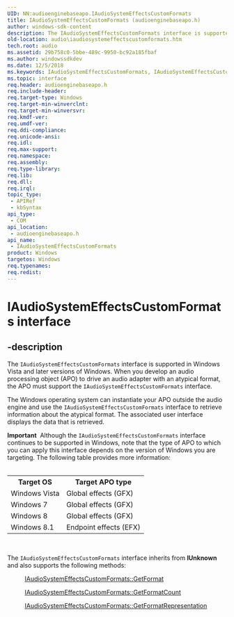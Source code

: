 ```yaml
---
UID: NN:audioenginebaseapo.IAudioSystemEffectsCustomFormats
title: IAudioSystemEffectsCustomFormats (audioenginebaseapo.h)
author: windows-sdk-content
description: The IAudioSystemEffectsCustomFormats interface is supported in Windows Vista and later versions of Windows.
old-location: audio\iaudiosystemeffectscustomformats.htm
tech.root: audio
ms.assetid: 29b758c0-5bbe-489c-9950-bc92a185fbaf
ms.author: windowssdkdev
ms.date: 12/5/2018
ms.keywords: IAudioSystemEffectsCustomFormats, IAudioSystemEffectsCustomFormats interface [Audio Devices], IAudioSystemEffectsCustomFormats interface [Audio Devices],described, audio.iaudiosystemeffectscustomformats, audio_syseffects_r_c8bb1589-9952-4e31-8153-653c3dd0f174.xml, audioenginebaseapo/IAudioSystemEffectsCustomFormats
ms.topic: interface
req.header: audioenginebaseapo.h
req.include-header: 
req.target-type: Windows
req.target-min-winverclnt: 
req.target-min-winversvr: 
req.kmdf-ver: 
req.umdf-ver: 
req.ddi-compliance: 
req.unicode-ansi: 
req.idl: 
req.max-support: 
req.namespace: 
req.assembly: 
req.type-library: 
req.lib: 
req.dll: 
req.irql: 
topic_type:
 - APIRef
 - kbSyntax
api_type:
 - COM
api_location:
 - audioenginebaseapo.h
api_name:
 - IAudioSystemEffectsCustomFormats
product: Windows
targetos: Windows
req.typenames: 
req.redist: 
---
```


# IAudioSystemEffectsCustomFormats interface


## -description


The <code>IAudioSystemEffectsCustomFormats</code> interface is supported in Windows Vista and later versions of Windows. When you develop an audio processing object (APO) to drive an audio adapter with  an atypical format, the APO must support the <code>IAudioSystemEffectsCustomFormats</code> interface.

The Windows operating system can instantiate your APO outside the audio engine and use the <code>IAudioSystemEffectsCustomFormats</code> interface to retrieve information about the atypical format. The associated user interface displays the data that is retrieved.
<div class="alert"><b>Important</b>  Although the <code>IAudioSystemEffectsCustomFormats</code> interface  continues to be supported in Windows, note that the type of APO to which you can apply this interface depends on the version of Windows you are targeting. The following table provides more information:</div><div> </div><table>
<tr>
<th>Target OS</th>
<th>Target APO type</th>
</tr>
<tr>
<td>Windows Vista</td>
<td>Global effects (GFX)</td>
</tr>
<tr>
<td>Windows 7</td>
<td>Global effects (GFX)</td>
</tr>
<tr>
<td>Windows 8</td>
<td>Global effects (GFX)</td>
</tr>
<tr>
<td>Windows 8.1</td>
<td>Endpoint effects (EFX)</td>
</tr>
</table> 

The <code>IAudioSystemEffectsCustomFormats</code> interface inherits from <b>IUnknown</b> and also supports the following methods:
<dl>
<dd>

<a href="https://msdn.microsoft.com/0eab885f-32f7-47d3-b9b1-684eb3d2cd37">IAudioSystemEffectsCustomFormats::GetFormat</a>


</dd>
<dd>

<a href="https://msdn.microsoft.com/70d215e5-e30a-4fbd-b9c3-c988c6bbd941">IAudioSystemEffectsCustomFormats::GetFormatCount</a>


</dd>
<dd>

<a href="https://msdn.microsoft.com/35953b82-8832-4e7b-9186-e336fdc65362">IAudioSystemEffectsCustomFormats::GetFormatRepresentation</a>


</dd>
</dl>
